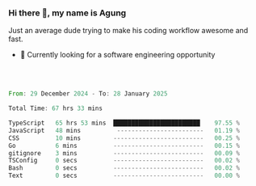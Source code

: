 ### Hi there 👋, my name is Agung
Just an average dude trying to make his coding workflow awesome and fast.

<!--
**agungfir98/agungfir98** is a ✨ _special_ ✨ repository because its `README.md` (this file) appears on your GitHub profile.
-->

- 🔭 Currently looking for a software engineering opportunity
<br/>
<br/>
<!--START_SECTION:waka-->

```rust
From: 29 December 2024 - To: 28 January 2025

Total Time: 67 hrs 33 mins

TypeScript   65 hrs 53 mins  ████████████████████████    97.55 %
JavaScript   48 mins          ------------------------   01.19 %
CSS          10 mins         -------------------------   00.25 %
Go           6 mins          -------------------------   00.15 %
gitignore    3 mins          -------------------------   00.09 %
TSConfig     0 secs          -------------------------   00.02 %
Bash         0 secs          -------------------------   00.02 %
Text         0 secs          -------------------------   00.00 %
```

<!--END_SECTION:waka-->

